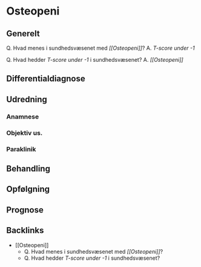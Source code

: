 # Osteopeni
## Generelt
Q. Hvad menes i sundhedsvæsenet med *[[Osteopeni]]*? 
A. *T-score under -1*

Q. Hvad hedder *T-score under -1* i sundhedsvæsenet? 
A. *[[Osteopeni]]*

## Differentialdiagnose


## Udredning
### Anamnese

### Objektiv us.

### Paraklinik

## Behandling


## Opfølgning


## Prognose


## Backlinks
* [[Osteopeni]]
	* Q. Hvad menes i sundhedsvæsenet med *[[Osteopeni]]*? 
	* Q. Hvad hedder *T-score under -1* i sundhedsvæsenet? 

<!-- #anki/tag/med/Endocrinology #anki/deck/Medicine -->

<!-- {BearID:FAAAC493-722A-4370-8F2B-0E2EE6C49857-4231-00000FE59C5B66E0} -->
